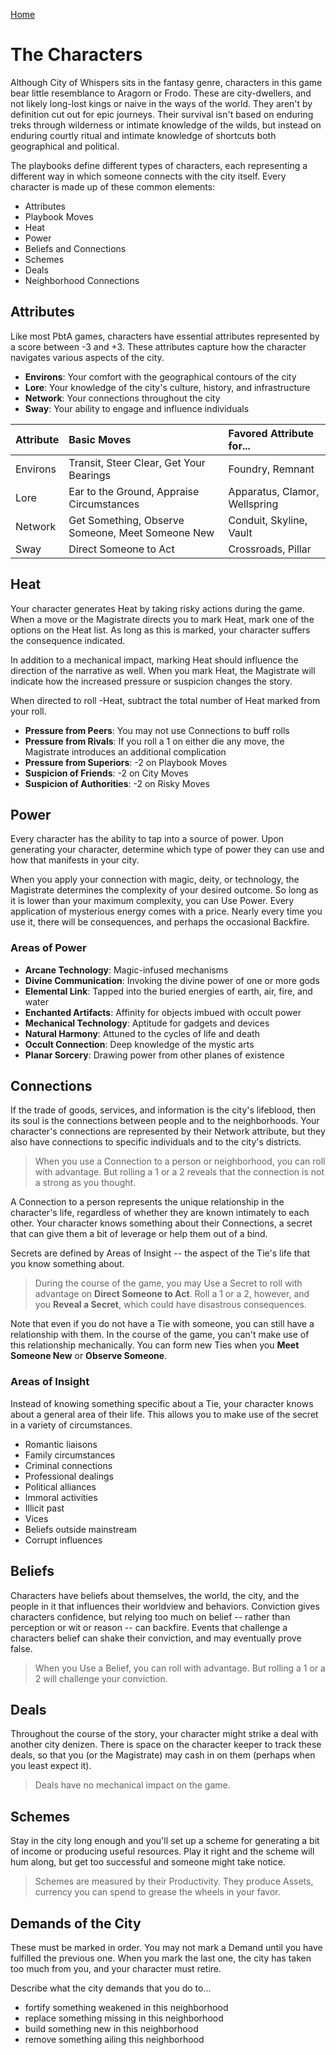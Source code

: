 [Home](index.md)

# The Characters
Although City of Whispers sits in the fantasy genre, characters in this game bear little resemblance to Aragorn or Frodo. These are city-dwellers, and not likely long-lost kings or naive in the ways of the world. They aren't by definition cut out for epic journeys. Their survival isn't based on enduring treks through wilderness or intimate knowledge of the wilds, but instead on enduring courtly ritual and intimate knowledge of shortcuts both geographical and political.

The playbooks define different types of characters, each representing a different way in which someone connects with the city itself. Every character is made up of these common elements:

* Attributes
* Playbook Moves
* Heat
* Power
* Beliefs and Connections
* Schemes
* Deals
* Neighborhood Connections
<a name="Attributes"></a>
## Attributes
Like most PbtA games, characters have essential attributes represented by a score between -3 and +3. These attributes capture how the character navigates various aspects of the city.

- **Environs**: Your comfort with the geographical contours of the city
- **Lore**: Your knowledge of the city's culture, history, and infrastructure
- **Network**: Your connections throughout the city
- **Sway**: Your ability to engage and influence individuals

| Attribute | Basic Moves | Favored Attribute for... |
| :-- | :-- | :-- |
| Environs | Transit, Steer Clear, Get Your Bearings  | Foundry, Remnant   |
| Lore | Ear to the Ground, Appraise Circumstances  | Apparatus, Clamor, Wellspring |
| Network | Get Something, Observe Someone, Meet Someone New  | Conduit, Skyline, Vault  |
| Sway | Direct Someone to Act  | Crossroads, Pillar  |

## Heat
Your character generates Heat by taking risky actions during the game. When a move or the Magistrate directs you to mark Heat, mark one of the options on the Heat list. As long as this is marked, your character suffers the consequence indicated.

In addition to a mechanical impact, marking Heat should influence the direction of the narrative as well. When you mark Heat, the Magistrate will indicate how the increased pressure or suspicion changes the story.

When directed to roll -Heat, subtract the total number of Heat marked from your roll.

- **Pressure from Peers**: You may not use Connections to buff rolls
- **Pressure from Rivals**: If you roll a 1 on either die any move, the Magistrate introduces an additional complication
- **Pressure from Superiors**: -2 on Playbook Moves
- **Suspicion of Friends**: -2 on City Moves
- **Suspicion of Authorities**: -2 on Risky Moves

<a name="Power"></a>
## Power
Every character has the ability to tap into a source of power. Upon generating your character, determine which type of power they can use and how that manifests in your city.

When you apply your connection with magic, deity, or technology, the Magistrate determines the complexity of your desired outcome. So long as it is lower than your maximum complexity, you can Use Power. Every application of mysterious energy comes with a price. Nearly every time you use it, there will be consequences, and perhaps the occasional Backfire.


### Areas of Power
- **Arcane Technology**: Magic-infused mechanisms
- **Divine Communication**: Invoking the divine power of one or more gods
- **Elemental Link**: Tapped into the buried energies of earth, air, fire, and water
- **Enchanted Artifacts**: Affinity for objects imbued with occult power
- **Mechanical Technology**: Aptitude for gadgets and devices
- **Natural Harmony**: Attuned to the cycles of life and death
- **Occult Connection**: Deep knowledge of the mystic arts
- **Planar Sorcery**: Drawing power from other planes of existence

## Connections
If the trade of goods, services, and information is the city's lifeblood, then its soul is the connections between people and to the neighborhoods. Your character's connections are represented by their Network attribute, but they also have connections to specific individuals and to the city's districts. 

> When you use a Connection to a person or neighborhood, you can roll with advantage. But rolling a 1 or a 2 reveals that the connection is not a strong as you thought.

A Connection to a person represents the unique relationship in the character's life, regardless of whether they are known intimately to each other. Your character knows something about their Connections, a secret that can give them a bit of leverage or help them out of a bind.

Secrets are defined by Areas of Insight -- the aspect of the Tie's life that you know something about.

> During the course of the game, you may Use a Secret to roll with advantage on **Direct Someone to Act**. Roll a 1 or a 2, however, and you **Reveal a Secret**, which could have disastrous consequences.

Note that even if you do not have a Tie with someone, you can still have a relationship with them. In the course of the game, you can't make use of this relationship mechanically. You can form new Ties when you **Meet Someone New** or **Observe Someone**.

### Areas of Insight
Instead of knowing something specific about a Tie, your character knows about a general area of their life. This allows you to make use of the secret in a variety of circumstances.

- Romantic liaisons
- Family circumstances
- Criminal connections
- Professional dealings
- Political alliances
- Immoral activities
- Illicit past
- Vices
- Beliefs outside mainstream
- Corrupt influences

## Beliefs
Characters have beliefs about themselves, the world, the city, and the people in it that influences their worldview and behaviors. Conviction gives characters confidence, but relying too much on belief -- rather than perception or wit or reason -- can backfire. Events that challenge a characters belief can shake their conviction, and may eventually prove false.

> When you Use a Belief, you can roll with advantage. But rolling a 1 or a 2 will challenge your conviction.

## Deals
Throughout the course of the story, your character might strike a deal with another city denizen. There is space on the character keeper to track these deals, so that you (or the Magistrate) may cash in on them (perhaps when you least expect it). 

> Deals have no mechanical impact on the game.

## Schemes
Stay in the city long enough and you'll set up a scheme for generating a bit of income or producing useful resources. Play it right and the scheme will hum along, but get too successful and someone might take notice.

> Schemes are measured by their Productivity. They produce Assets, currency you can spend to grease the wheels in your favor.


## Demands of the City

These must be marked in order. You may not mark a Demand until you have fulfilled the previous one. When you mark the last one, the city has taken too much from you, and your character must retire.

Describe what the city demands that you do to... 
- fortify something weakened in this neighborhood
- replace something missing in this neighborhood
- build something new in this neighborhood
- remove something ailing this neighborhood

